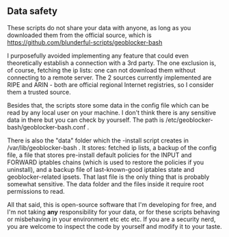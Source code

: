 ## **Data safety**
These scripts do not share your data with anyone, as long as you downloaded them from the official source, which is
https://github.com/blunderful-scripts/geoblocker-bash

I purposefully avoided implementing any feature that could even theoretically establish a connection with a 3rd party. The one exclusion is, of course, fetching the ip lists: one can not download them without connecting to a remote server. The 2 sources currently implemented are RIPE and ARIN - both are official regional Internet registries, so I consider them a trusted source.

Besides that, the scripts store some data in the config file which can be read by any local user on your machine. I don't think there is any sensitive data in there but you can check by yourself. The path is /etc/geoblocker-bash/geoblocker-bash.conf .

There is also the "data" folder which the -install script creates in /var/lib/geoblocker-bash . It stores: fetched ip lists, a backup of the config file, a file that stores pre-install default policies for the INPUT and FORWARD iptables chains (which is used to restore the policies if you uninstall), and a backup file of last-known-good iptables state and geoblocker-related ipsets. That last file is the only thing that is probably somewhat sensitive. The data folder and the files inside it require root permissions to read.

All that said, this is open-source software that I'm developing for free, and I'm not taking **any** responsibility for your data, or for these scripts behaving or misbehaving in your environment etc etc etc. If you are a security nerd, you are welcome to inspect the code by yourself and modify it to your taste.
